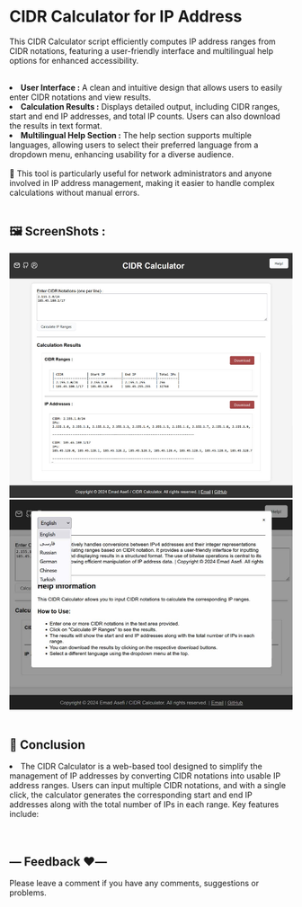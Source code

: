 CIDR Calculator for IP Address
====================================
This CIDR Calculator script efficiently computes IP address ranges from CIDR notations, featuring a user-friendly interface and multilingual help options for enhanced accessibility.
<br><br>


<li><strong> User Interface :</strong> A clean and intuitive design that allows users to easily enter CIDR notations and view results.</li>
<li><strong>Calculation Results :</strong> Displays detailed output, including CIDR ranges, start and end IP addresses, and total IP counts. Users can also download the results in text format.</li>
<li><strong>Multilingual Help Section :</strong> The help section supports multiple languages, allowing users to select their preferred language from a dropdown menu, enhancing usability for a diverse audience.</li>
<br>
🌟 This tool is particularly useful for network administrators and anyone involved in IP address management, making it easier to handle complex calculations without manual errors.
<br><br>

## 🖼️ ScreenShots :
<img src="https://raw.githubusercontent.com/emadasefi/CIDR-Calculator/refs/heads/main/CIDR-Calculator-screenshot1.jpg" alt="CIDR Calculator"> 
<img src="https://raw.githubusercontent.com/emadasefi/CIDR-Calculator/refs/heads/main/CIDR-Calculator-screenshot2.jpg" alt="CIDR Calculator"> 
<br><br>

## 📜 Conclusion
<li> The CIDR Calculator is a web-based tool designed to simplify the management of IP addresses by converting CIDR notations into usable IP address ranges. Users can input multiple CIDR notations, and with a single click, the calculator generates the corresponding start and end IP addresses along with the total number of IPs in each range. Key features include:</li>
<br><br>


## — Feedback ❤️—
Please leave a comment if you have any comments, suggestions or problems.

